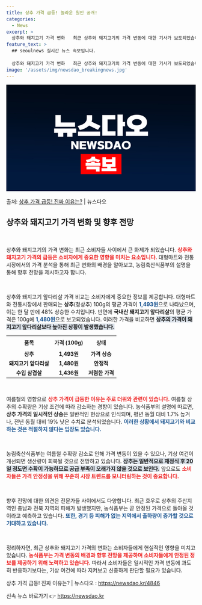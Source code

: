 ```yaml
---
title: 상추 가격 급등! 놀라운 원인 공개!
categories:
  - News
excerpt: >
  상추와 돼지고기 가격 변화   최근 상추와 돼지고기의 가격 변동에 대한 기사가 보도되었습니다. 기사는 대형마…
feature_text: >
  ## seoulnews 실시간 뉴스 속보입니다.

  상추와 돼지고기 가격 변화   최근 상추와 돼지고기의 가격 변동에 대한 기사가 보도되었습니다. 기사는 대형마…
image: '/assets/img/newsdao_breakingnews.jpg'
---
```


![뉴스다오 속보](/assets/img/newsdao_breakingnews.jpg)

<p>출처: <a href="https://newsdao.kr/4846" rel="dofollow">상추 가격 급등! 진짜 이유는?</a> | 뉴스다오</p>

<h2 data-ke-size="size26">상추와 돼지고기 가격 변화 및 향후 전망</h2>

<p data-ke-size="size16">&nbsp;</p>

상추와 돼지고기의 가격 변화는 최근 소비자들 사이에서 큰 화제가 되었습니다. <b><span style="color: #ee2323;">상추와 돼지고기 가격의 급등은 소비자에게 중요한 영향을 미치는 요소입니다.</span></b> 대형마트와 전통시장에서의 가격 분석을 통해 최근 변화의 배경을 알아보고, 농림축산식품부의 설명을 통해 향후 전망을 제시하고자 합니다.

<p data-ke-size="size16">&nbsp;</p>

상추와 돼지고기 앞다리살 가격 비교는 소비자에게 중요한 정보를 제공합니다. 대형마트와 전통시장에서 판매되는 <b>상추</b>(청상추) 100g의 평균 가격이 <b><span style="color: #1a5490;">1,493원</span></b>으로 나타났으며, 이는 한 달 만에 48% 상승한 수치입니다. 반면에 <b>국내산 돼지고기 앞다리살</b>의 평균 가격은 100g에 <b><span style="color: #1a5490;">1,480원</span></b>으로 보고되었습니다. 이러한 가격을 비교하면 <b><span style="background-color: #21538527;">상추의 가격이 돼지고기 앞다리살보다 높아진 상황이 발생했습니다.</span></b>

<table style="width: 100%; border-collapse: collapse;">
<tr style="text-align: center;">
<td style="height: 30px;"><b>품목</b></td>
<td style="height: 30px;"><b>가격 (100g)</b></td>
<td style="height: 30px;"><b>상태</b></td>
</tr>
<tr>
<td style="text-align: center; height: 17px;"><b>상추</b></td>
<td style="text-align: center; height: 17px;"><b>1,493원</b></td>
<td style="text-align: center; height: 17px;"><b>가격 상승</b></td>
</tr>
<tr>
<td style="text-align: center; height: 17px;"><b>돼지고기 앞다리살</b></td>
<td style="text-align: center; height: 17px;"><b>1,480원</b></td>
<td style="text-align: center; height: 17px;"><b>안정적</b></td>
</tr>
<tr>
<td style="text-align: center; height: 17px;"><b>수입 삼겹살</b></td>
<td style="text-align: center; height: 17px;"><b>1,436원</b></td>
<td style="text-align: center; height: 17px;"><b>저렴한 가격</b></td>
</tr>
</table>

<p data-ke-size="size16">&nbsp;</p>

여름철의 영향으로 <b><span style="color: #ee2323;">상추 가격이 급등한 이유는 주로 더위와 관련이 있습니다.</span></b> 여름철 상추의 수확량은 기상 조건에 따라 감소하는 경향이 있습니다. 농식품부의 설명에 따르면, <b>상추 가격의 일시적인 상승</b>은 일반적인 현상으로 인식되며, 평년 동월 대비 1.7% 높거나, 전년 동월 대비 19% 낮은 수치로 분석되었습니다. <b><span style="color: #1a5490;">이러한 상황에서 돼지고기와 비교하는 것은 적절하지 않다는 입장도 있습니다.</span></b>

<p data-ke-size="size16">&nbsp;</p>

농림축산식품부는 여름철 수확량 감소로 인해 가격 변동이 있을 수 있으나, 기상 여건이 개선되면 생산량이 회복될 것으로 전망하고 있습니다. <b><span style="background-color: #21538527;">상추는 일반적으로 재정식 후 20일 정도면 수확이 가능하므로 공급 부족이 오래가지 않을 것으로 보인다.</span></b> 앞으로도 <b><span style="color: #ee2323;">소비자들은 가격 안정성을 위해 꾸준히 시장 트렌드를 모니터링하는 것이 중요합니다.</span></b>

<p data-ke-size="size16">&nbsp;</p>

향후 전망에 대한 의견은 전문가들 사이에서도 다양합니다. 최근 호우로 상추의 주산지역인 충남과 전북 지역의 피해가 발생했지만, 농식품부는 곧 안정된 가격으로 돌아올 것이라고 예측하고 있습니다. <b><span style="color: #1a5490;">또한, 경기 등 피해가 없는 지역에서 출하량이 증가할 것으로 기대하고 있습니다.</span></b>

<p data-ke-size="size16">&nbsp;</p>

정리하자면, 최근 상추와 돼지고기 가격의 변화는 소비자들에게 현실적인 영향을 미치고 있습니다. <b><span style="color: #ee2323;">농식품부는 가격 변동의 배경과 향후 전망을 제공하며 소비자들에게 안정된 정보를 제공하기 위해 노력하고 있습니다.</span></b> 따라서 소비자들은 일시적인 가격 변동에 과도히 반응하기보다는, 기상 여건에 따라 지켜보고 신중하게 판단할 필요가 있습니다.

상추 가격 급등! 진짜 이유는? | 뉴스다오  : https://newsdao.kr/4846 

신속 뉴스 바로가기 👉 <a href="https://newsdao.kr" rel="dofollow">https://newsdao.kr</a>


